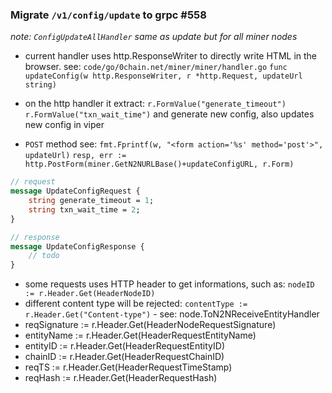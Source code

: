 ### Migrate `/v1/config/update` to grpc #558

*note: `ConfigUpdateAllHandler` same as update but for all miner nodes*


- current handler uses http.ResponseWriter to directly write HTML in the browser. see:
  `code/go/0chain.net/miner/miner/handler.go`
  `func updateConfig(w http.ResponseWriter, r *http.Request, updateUrl string)`

- on the http handler it extract:
  `r.FormValue("generate_timeout")`
  `r.FormValue("txn_wait_time")`
  and generate new config, also updates new config in viper

- `POST` method see:
   `fmt.Fprintf(w, "<form action='%s' method='post'>", updateUrl)`
   `resp, err := http.PostForm(miner.GetN2NURLBase()+updateConfigURL, r.Form)`


```proto
// request
message UpdateConfigRequest {
    string generate_timeout = 1;
    string txn_wait_time = 2;
}

// response
message UpdateConfigResponse {
    // todo
}
```

- some requests uses HTTP header to get informations, such as: `nodeID := r.Header.Get(HeaderNodeID)`
- different content type will be rejected: `contentType := r.Header.Get("Content-type")` - see: node.ToN2NReceiveEntityHandler
- reqSignature := r.Header.Get(HeaderNodeRequestSignature)
- entityName := r.Header.Get(HeaderRequestEntityName)
- entityID := r.Header.Get(HeaderRequestEntityID)
- chainID := r.Header.Get(HeaderRequestChainID)
- reqTS := r.Header.Get(HeaderRequestTimeStamp)
- reqHash := r.Header.Get(HeaderRequestHash)